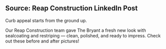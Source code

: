 Source: Reap Construction LinkedIn Post
---
Curb appeal starts from the ground up. 

Our Reap Construction team gave The Bryant a fresh new look with sealcoating and restriping — clean, polished, and ready to impress. Check out these before and after pictures!